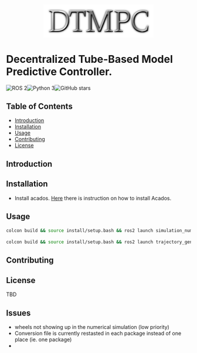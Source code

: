 <div align="center">
<img src="utils/LOGO.png" alt="Header Image" width="300"/>
</div>

# Decentralized Tube-Based Model Predictive Controller.

![ROS 2](https://img.shields.io/badge/ROS-2-blue.svg)![Python 3](https://img.shields.io/badge/python-3-blue.svg)![GitHub stars](https://img.shields.io/github/stars/hamza-robotics/dtmpc.svg?style=social)

## Table of Contents

- [Introduction](#introduction)
- [Installation](#installation)
- [Usage](#usage)
- [Contributing](#contributing)
- [License](#license)

## Introduction


## Installation

- Install acados. [Here](src/mpc/README.md) there is instruction on how to install Acados.


## Usage
```bash
colcon build && source install/setup.bash && ros2 launch simulation_numerical numerical_simulation_launch.py 
```
```bash
colcon build && source install/setup.bash && ros2 launch trajectory_generator trajectory.launch.py 
```


## Contributing



## License

TBD


## Issues

- wheels not showing up in the numerical simulation (low priority)
- Conversion file is currently restasted in each package instead of one place (ie. one package)
-
